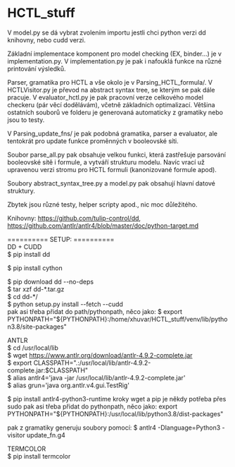 # HCTL_stuff

V model.py se dá vybrat zvolením importu jestli chci python verzi dd knihovny, nebo cudd verzi.

Základní implementace komponent pro model checking (EX, binder...) je v implementation.py. 
V implementation.py je pak i nafouklá funkce na různé printování výsledků.

Parser, gramatika pro HCTL a vše okolo je v Parsing_HCTL_formula/. 
V HCTLVisitor.py je převod na abstract syntax tree, se kterým se pak dále pracuje.
V evaluator_hctl.py je pak pracovní verze celkového model checkeru (pár věcí dodělávám), včetně základních optimalizací.
Většina ostatních souborů ve folderu je generovaná automaticky z gramatiky nebo jsou to testy.

V Parsing_update_fns/ je pak podobná gramatika, parser a evaluator, ale tentokrát pro update funkce proměnných v booleovské síti.

Soubor parse_all.py pak obsahuje velkou funkci, která zastřešuje parsování booleovské sítě i formule, a vytváří strukturu modelu.
Navíc vrací už upravenou verzi stromu pro HCTL formuli (kanonizované formule apod).

Soubory abstract_syntax_tree.py a model.py pak obsahují hlavní datové struktury.

Zbytek jsou různé testy, helper scripty apod., nic moc důležitého.

Knihovny: https://github.com/tulip-control/dd, https://github.com/antlr/antlr4/blob/master/doc/python-target.md


========== SETUP: ==========  
DD + CUDD  
$ pip install dd  

$ pip install cython

$ pip download dd --no-deps  
$ tar xzf dd-\*.tar.gz  
$ cd dd-\*/  
$ python setup.py install --fetch --cudd  
pak asi třeba přidat do path/pythonpath, něco jako: $ export PYTHONPATH="${PYTHONPATH}:/home/xhuvar/HCTL_stuff/venv/lib/python3.8/site-packages"


ANTLR  
$ cd /usr/local/lib  
$ wget https://www.antlr.org/download/antlr-4.9.2-complete.jar  
$ export CLASSPATH=".:/usr/local/lib/antlr-4.9.2-complete.jar:$CLASSPATH"  
$ alias antlr4='java -jar /usr/local/lib/antlr-4.9.2-complete.jar'  
$ alias grun='java org.antlr.v4.gui.TestRig'  

$ pip install antlr4-python3-runtime
kroky wget a pip je někdy potřeba přes sudo
pak asi třeba přidat do pythonpath, něco jako: export PYTHONPATH="${PYTHONPATH}:/usr/local/lib/python3.8/dist-packages"

pak z gramatiky generuju soubory pomocí: $ antlr4 -Dlanguage=Python3 -visitor update_fn.g4  


TERMCOLOR  
$ pip install termcolor  
